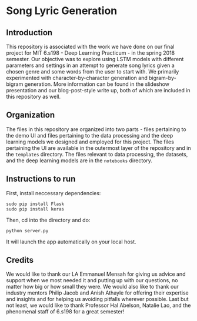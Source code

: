 # Song Lyric Generation
## Introduction
This repository is associated with the work we have done on our final project for MIT 6.s198 - Deep Learning Practicum - in the 
spring 2018 semester. Our objective was to explore using LSTM models with different parameters and settings in an attempt to 
generate song lyrics given a chosen genre and some words from the user to start with. We primarily experimented with character-by-character
generation and bigram-by-bigram generation. More information can be found in the slideshow presentation and our blog-post-style write up,
both of which are included in this repository as well. 

## Organization
The files in this repository are organized into two parts - files pertaining to the demo UI and files pertaining to the data 
processing and the deep learning models we designed and employed for this project. The files pertaining the UI are available in
the outermost layer of the repository and in the `templates` directory. The files relevant to data processing, the datasets, and 
the deep learning models are in the `notebooks` directory.

## Instructions to run 
First, install neccessary dependencies:
```
sudo pip install Flask 
sudo pip install keras 
```
Then, cd into the directory and do:
```
python server.py 
```

It will launch the app automatically on your local host. 



## Credits
We would like to thank our LA Emmanuel Mensah for giving us advice and support when we most needed it and putting up with our questions,
no matter how big or how small they were. We would also like to thank our industry mentors Philip Jacob and Anish Athayle for offering 
their expertise and insights and for helping us avoiding pitfalls wherever possible. Last but not least, we would like to thank 
Professor Hal Abelson, Natalie Lao, and the phenomenal staff of 6.s198 for a great semester!
